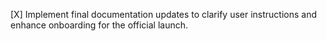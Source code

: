[X] Implement final documentation updates to clarify user instructions and enhance onboarding for the official launch.